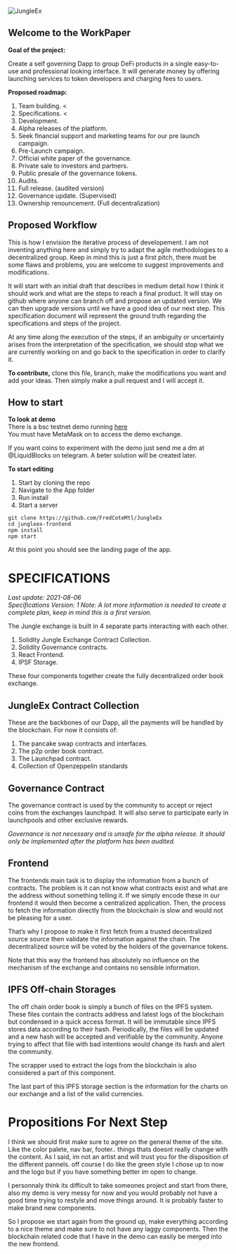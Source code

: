 ![JungleEx](https://ipfs.io/ipfs/QmSqktoxt6VagJt7azEmxCqKm8C7GbyjWeaREEeFbvvGtz "Logo Title Text 1")

Welcome to the WorkPaper
---
**Goal of the project:**

Create a self governing Dapp to group DeFi products in a single easy-to-use and professional looking interface. It will generate money by offering launching services to token developers and charging fees to users.

**Proposed roadmap:** 
1. Team building.   <
2. Specifications.  <
3. Development.
4. Alpha releases of the platform.
5. Seek financial support and marketing teams for our pre launch campaign.
6. Pre-Launch campaign.
7. Official white paper of the governance.
8. Private sale to investors and partners.
9. Public presale of the governance tokens.
10. Audits.
11. Full release. (audited version)
12. Governance update. (Supervised)
13. Ownership renouncement. (Full decentralization)

Proposed Workflow
-----------------
This is how I envision the iterative process of developement. I am not inventing anything here and simply try to adapt the agile methodologies to a decentralized group. Keep in mind this is just a first pitch, there must be some flaws and problems, you are welcome to suggest improvements and modifications.

It will start with an initial draft that describes in medium detail how I think it should work and what are the steps to reach a final product. It will stay on github where anyone can branch off and propose an updated version. We can then upgrade versions until we have a good idea of our next step. This specification document will represent the ground truth regarding the specifications and steps of the project. 
 
At any time along the execution of the steps, if an ambiguity or uncertainty arises from the interpretation of the specification, we should stop what we are currently working on and go back to the specification in order to clarify it.

**To contribute,** clone this file, branch, make the modifications you want and add your ideas. Then simply make a pull request and I will accept it.

How to start
------------
**To look at demo**  
There is a bsc testnet demo running [here](https://jungleex.netlify.app/)  
You must have MetaMask on to access the demo exchange.

If you want coins to experiment with the demo just send me a dm at @LiquidBlocks on telegram. A beter solution will be created later.

**To start editing**
1. Start by cloning the repo
2. Navigate to the App folder
3. Run install
4. Start a server
```
git clone https://github.com/FredCoteMtl/JungleEx
cd jungleex-frontend
npm install
npm start
```
At this point you should see the landing page of the app.

SPECIFICATIONS
==============
*Last update: 2021-08-06  
Specifications Version: 1
Note: A lot more information is needed to create a complete plan, keep in mind this is a first version.*

The Jungle exchange is built in 4 separate parts interacting with each other. 
1. Solidity Jungle Exchange Contract Collection.
2. Solidity Governance contracts. 
3. React Frontend.
4. IPSF Storage.

These four components together create the fully decentralized order book exchange.

JungleEx Contract Collection
---
These are the backbones of our Dapp, all the payments will be handled by the blockchain. For now it consists of: 
1. The pancake swap contracts and interfaces.
2. The p2p order book contract.
3. The Launchpad contract.
4. Collection of Openzeppelin standards

Governance Contract
---
The governance contract is used by the community to accept or reject coins from the exchanges launchpad. It will also serve to participate early in launchpools and other exclusive rewards. 

*Governance is not necessary and is unsafe for the alpha release. It should only be implemented after the platform has been audited.*

Frontend
---
The frontends main task is to display the information from a bunch of contracts. The problem is it can not know what contracts exist and what are the address without something telling it. If we simply encode these in our frontend it would then become a centralized application. Then, the process to fetch the information directly from the blockchain is slow and would not be pleasing for a user. 

That’s why I propose to make it first fetch from a trusted decentralized source source then validate the information against the chain. The decentralized source will be voted by the holders of the governance tokens.

Note that this way the frontend has absolutely no influence on the mechanism of the exchange and contains no sensible information.

IPFS Off-chain Storages
---
The off chain order book is simply a bunch of files on the IPFS system. These files contain the contracts address and latest logs of the blockchain but condensed in a quick access format. It will be immutable since IPFS stores data according to their hash. Periodically, the files will be updated and a new hash will be accepted and verifiable by the community. Anyone trying to affect that file with bad intentions would change its hash and alert the community. 

The scrapper used to extract the logs from the blockchain is also considered a part of this component. 

The last part of this IPFS storage section is the information for the charts on our exchange and a list of the valid currencies.

Propositions For Next Step
===
I think we should first make sure to agree on the general theme of the site. Like the color palete, nav bar, footer.. things thats doesnt really change with the content. As I said, im not an artist and will trust you for the disposition of the different pannels. off course I do like the green style I chose up to now and the logo but if you have something better im open to change.

I personnaly think its difficult to take someones project and start from there, also my demo is very messy for now and you would probably not have a good time trying to restyle and move things around. It is probably faster to make brand new components.

So I propose we start again from the ground up, make everything according to a nice theme and make sure to not have any laggy components. Then the blockchain related code that I have in the demo can easily be merged into the new frontend.













